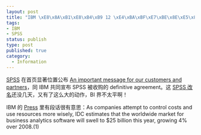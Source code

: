 ```yaml
--- 
layout: post
title: "IBM \xE8\x8A\xB1\xE8\xB4\xB9 12 \xE4\xBA\xBF\xE7\xBE\x8E\xE5\x85\x83\xE6\x94\xB6\xE8\xB4\xAD SPSS"
tags: 
- IBM
- SPSS
status: publish
type: post
published: true
category:
  - Information
---
```

<a href="http://www.spss.com/">SPSS</a> 在首页显著位置公布 <a href="http://www.spss.com/ibm-announce/">An important message for our customers and partners</a>，同 IBM 共同宣布 SPSS 被收购的 definitive agreement。这 <a href="http://bjt.cos.name/2009/04/spss-pasw/">SPSS 改名</a>还没几天，又有了这么大的动作，BI 界不太平啊！


IBM 的 <a href="http://www-03.ibm.com/press/us/en/pressrelease/27936.wss">Press</a> 里有段话很有意思：As companies attempt to control costs and use resources more wisely, IDC estimates that the worldwide market for business analytics software will swell to $25 billion this year, growing 4% over 2008.(1)

